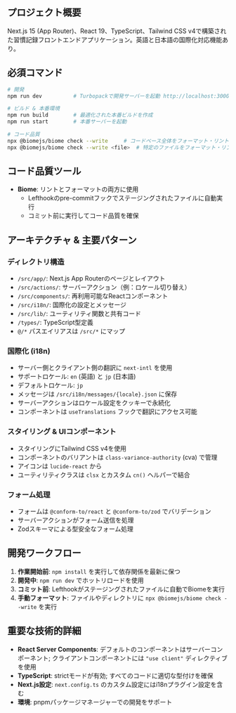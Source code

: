 ## プロジェクト概要
Next.js 15 (App Router)、React 19、TypeScript、Tailwind CSS v4で構築された習慣記録フロントエンドアプリケーション。英語と日本語の国際化対応機能あり。

## 必須コマンド
```bash
# 開発
npm run dev          # Turbopackで開発サーバーを起動 http://localhost:3000

# ビルド & 本番環境
npm run build        # 最適化された本番ビルドを作成
npm run start        # 本番サーバーを起動

# コード品質
npx @biomejs/biome check --write     # コードベース全体をフォーマット・リント
npx @biomejs/biome check --write <file>  # 特定のファイルをフォーマット・リント
```

## コード品質ツール
- **Biome**: リントとフォーマットの両方に使用
  - Lefthookのpre-commitフックでステージングされたファイルに自動実行
  - コミット前に実行してコード品質を確保

## アーキテクチャ & 主要パターン

### ディレクトリ構造
- `/src/app/`: Next.js App Routerのページとレイアウト
- `/src/actions/`: サーバーアクション（例：ロケール切り替え）
- `/src/components/`: 再利用可能なReactコンポーネント
- `/src/i18n/`: 国際化の設定とメッセージ
- `/src/lib/`: ユーティリティ関数と共有コード
- `/types/`: TypeScript型定義
- `@/*` パスエイリアスは `/src/*` にマップ

### 国際化 (i18n)
- サーバー側とクライアント側の翻訳に `next-intl` を使用
- サポートロケール: `en` (英語) と `jp` (日本語)
- デフォルトロケール: `jp`
- メッセージは `/src/i18n/messages/{locale}.json` に保存
- サーバーアクションはロケール設定をクッキーで永続化
- コンポーネントは `useTranslations` フックで翻訳にアクセス可能

### スタイリング & UIコンポーネント
- スタイリングにTailwind CSS v4を使用
- コンポーネントのバリアントは `class-variance-authority` (cva) で管理
- アイコンは `lucide-react` から
- ユーティリティクラスは `clsx` とカスタム `cn()` ヘルパーで結合

### フォーム処理
- フォームは `@conform-to/react` と `@conform-to/zod` でバリデーション
- サーバーアクションがフォーム送信を処理
- Zodスキーマによる型安全なフォーム処理

## 開発ワークフロー
1. **作業開始前**: `npm install` を実行して依存関係を最新に保つ
2. **開発中**: `npm run dev` でホットリロードを使用
3. **コミット前**: Lefthookがステージングされたファイルに自動でBiomeを実行
4. **手動フォーマット**: ファイルやディレクトリに `npx @biomejs/biome check --write` を実行

## 重要な技術的詳細
- **React Server Components**: デフォルトのコンポーネントはサーバーコンポーネント; クライアントコンポーネントには `"use client"` ディレクティブを使用
- **TypeScript**: strictモードが有効; すべてのコードに適切な型付けを確保
- **Next.js設定**: `next.config.ts` のカスタム設定にはi18nプラグイン設定を含む
- **環境**: pnpmパッケージマネージャーでの開発をサポート